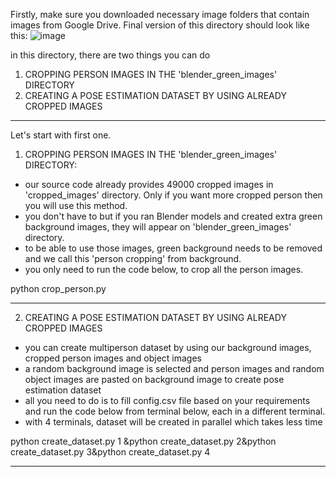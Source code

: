 Firstly, make sure you downloaded necessary image folders that contain images from Google Drive. Final version of this directory should look like this:
![image](https://user-images.githubusercontent.com/63475020/163531339-2e67220b-27fe-40ae-a323-c82c349d6dcd.png)


in this directory, there are two things you can do

1. CROPPING PERSON IMAGES IN THE 'blender_green_images' DIRECTORY
2. CREATING A POSE ESTIMATION DATASET BY USING ALREADY CROPPED IMAGES

-------------------------------------------------------------------------

Let's start with first one.
1. CROPPING PERSON IMAGES IN THE 'blender_green_images' DIRECTORY:
-	our source code already provides 49000 cropped images in 'cropped_images' directory. Only if you want more cropped person then you will use this method.
-	you don't have to but if you ran Blender models and created extra green background images, they will appear on 'blender_green_images' directory.
-	to be able to use those images, green background needs to be removed and we call this 'person cropping' from background.
-	you only need to run the code below, to crop all the person images.

python crop_person.py

-----------------------------------------------------------------------
2. CREATING A POSE ESTIMATION DATASET BY USING ALREADY CROPPED IMAGES
-	you can create multiperson dataset by using our background images, cropped person images and object images
-	a random background image is selected and person images and random object images are pasted on background image to create pose estimation dataset
-	all you need to do is to fill config.csv file based on your requirements and run the code below from terminal below, each in a different terminal.
-	with 4 terminals, dataset will be created in parallel which takes less time

python create_dataset.py 1 &python create_dataset.py 2&python create_dataset.py 3&python create_dataset.py 4

-----------------------------------------------------------------------

